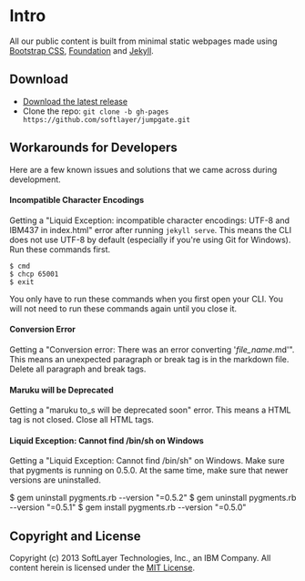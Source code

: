 # Intro

All our public content is built from minimal static webpages made using [Bootstrap CSS](http://getboostrap.com), [Foundation](http://foundation.zurb.com) and [Jekyll](http://jekyllrb.com).

## Download

* [Download the latest release](https://github.com/softlayer/jumpgate/archive/master.zip)
* Clone the repo: `git clone -b gh-pages https://github.com/softlayer/jumpgate.git`

## Workarounds for Developers

Here are a few known issues and solutions that we came across during development. 

#### Incompatible Character Encodings

Getting a "Liquid Exception: incompatible character encodings: UTF-8 and IBM437 in index.html" error after running `jekyll serve`. This means the CLI does not use UTF-8 by default (especially if you're using Git for Windows). Run these commands first.

	$ cmd
	$ chcp 65001
	$ exit

You only have to run these commands when you first open your CLI. You will not need to run these commands again until you close it.

#### Conversion Error

Getting a "Conversion error: There was an error converting '*file_name*.md'". This means an unexpected paragraph or break tag is in the markdown file. Delete all paragraph and break tags.

#### Maruku will be Deprecated

Getting a "maruku to_s will be deprecated soon" error. This means a HTML tag is not closed. Close all HTML tags.

#### Liquid Exception: Cannot find /bin/sh on Windows

Getting a "Liquid Exception: Cannot find /bin/sh" on Windows. Make sure that pygments is running on 0.5.0. At the same time, make sure that newer versions are uninstalled.

  $ gem uninstall pygments.rb --version "=0.5.2"
  $ gem uninstall pygments.rb --version "=0.5.1"
  $ gem install pygments.rb --version "=0.5.0"


## Copyright and License

Copyright (c) 2013 SoftLayer Technologies, Inc., an IBM Company. All content herein is licensed under the [MIT License](https://github.com/softlayer/jumpgate/blob/master/LICENSE).
